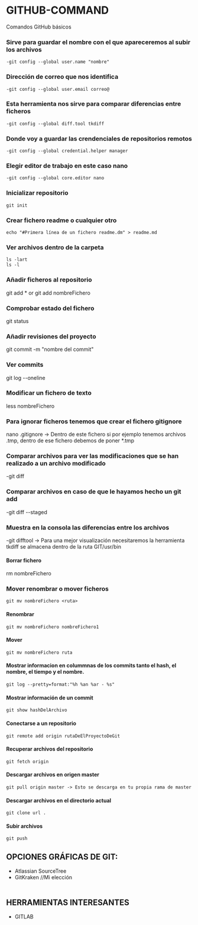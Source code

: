 # GITHUB-COMMAND
Comandos GitHub básicos

### Sirve para guardar el nombre con el que apareceremos al subir los archivos
```
-git config --global user.name "nombre"
```
### Dirección de correo que nos identifica
```
-git config --global user.email correo@
```

### Esta herramienta nos sirve para comparar diferencias entre ficheros
```
-git config --global diff.tool tkdiff        
```
### Donde voy a guardar las crendenciales de repositorios remotos
```
-git config --global credential.helper manager      
```
### Elegir editor de trabajo en este caso nano
```
-git config --global core.editor nano        
```
### Inicializar repositorio
```
git init 				     
```
### Crear fichero readme o cualquier otro
```
echo "#Primera línea de un fichero readme.dm" > readme.md	
```
### Ver archivos dentro de la carpeta
```
ls -lart
ls -l
```
### Añadir ficheros al repositorio
git add * or git add nombreFichero

### Comprobar estado del fichero
git status

### Añadir revisiones del proyecto
git commit -m "nombre del commit"

### Ver commits
git log --oneline

### Modificar un fichero de texto
less nombreFichero

### Para ignorar ficheros tenemos que crear el fichero gitignore
nano .gitignore -> Dentro de este fichero si por ejemplo tenemos archivos .tmp, dentro de ese fichero debemos de poner *.tmp

### Comparar archivos para ver las modificaciones que se han realizado a un archivo modificado
-git diff

### Comparar archivos en caso de que le hayamos hecho un git add 
-git diff --staged

### Muestra en la consola las diferencias entre los archivos
-git difftool  -> Para una mejor visualización necesitaremos la herramienta tkdiff  se almacena dentro de la ruta GIT/usr/bin

#### Borrar fichero
rm nombreFichero

### Mover renombrar o mover ficheros
```
git mv nombreFichero <ruta>
```
#### Renombrar
```
git mv nombreFichero nombreFichero1
```
#### Mover
```
git mv nombreFichero ruta
```
#### Mostrar informacion en colummnas de los commits tanto el hash, el nombre, el tiempo y el nombre.
```
git log --pretty=format:"%h %an %ar - %s"
```
#### Mostrar información de un commit
```
git show hashDelArchivo
```
#### Conectarse a un repositorio
```
git remote add origin rutaDeElProyectoDeGit
```
#### Recuperar archivos del repositorio
```
git fetch origin
```
#### Descargar archivos en origen master
```
git pull origin master -> Esto se descarga en tu propia rama de master
```
#### Descargar archivos en el directorio actual
```
git clone url .
```
#### Subir archivos 
```
git push 
```

## OPCIONES GRÁFICAS DE GIT:
- Atlassian SourceTree
- GitKraken	//Mi elección
<br /><br />	 	 	 	 	 
					 
## HERRAMIENTAS INTERESANTES 
- GITLAB

